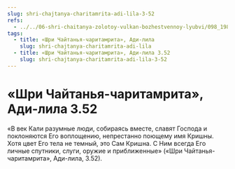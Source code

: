 ```yaml
---
slug: shri-chajtanya-charitamrita-adi-lila-3-52
refs:
  - ../../06-shri-chaitanya-zolotoy-vulkan-bozhestvennoy-lyubvi/098_1982-02-17-c2_sridharmj_shri_chajtanja_kak_juga-avatar_i_kak_edinenie_radhi-govindy.md
tags:
  - title: «Шри Чайтанья-чаритамрита», Ади-лила
    slug: shri-chajtanya-charitamrita-adi-lila
  - title: «Шри Чайтанья-чаритамрита», Ади-лила 3.52
    slug: shri-chajtanya-charitamrita-adi-lila-3-52
---
```


# «Шри Чайтанья-чаритамрита», Ади-лила 3.52

«В век Кали разумные люди, собираясь вместе, славят Господа и поклоняются Его воплощению, непрестанно поющему имя Кришны. Хотя цвет Его тела не темный, это Сам Кришна. С Ним всегда Его личные спутники, слуги, оружие и приближенные» («Шри Чайтанья-чаритамрита», Ади-лила, 3.52).


